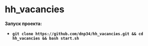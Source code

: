 # hh_vacancies

**Запуск проекта:**

- **`git clone https://github.com/dnp34/hh_vacancies.git && cd hh_vacancies && bash start.sh`**

